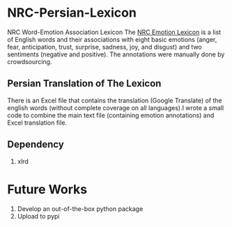 # NRC-Persian-Lexicon
NRC Word-Emotion Association Lexicon 
The [NRC Emotion Lexicon](http://saifmohammad.com/WebPages/NRC-Emotion-Lexicon.htm) is a list of English words and their associations with eight basic emotions (anger, fear, anticipation, trust, surprise, sadness, joy, and disgust) and two sentiments (negative and positive). The annotations were manually done by crowdsourcing.
## Persian Translation of The Lexicon
There is an Excel file that contains the translation (Google Translate) of the english words (without complete coverage on all languages).I wrote a small code to combine the main text file (containing emotion annotations) and Excel translation file.
## Dependency
1. xlrd

# Future Works
1. Develop an out-of-the-box python package
2. Upload to pypi